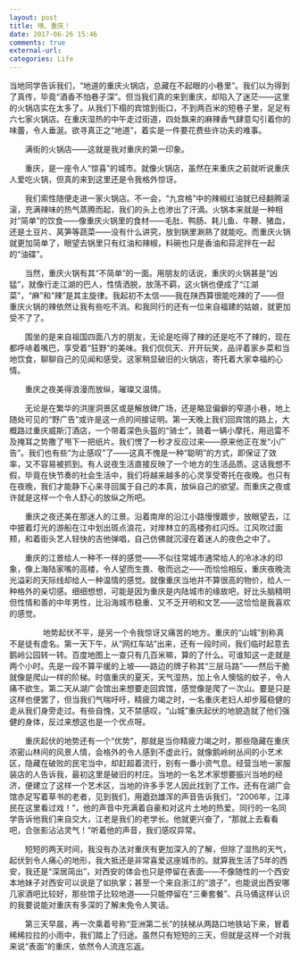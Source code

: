 ```yaml
---
layout: post
title: 嘿、重庆！
date: 2017-06-26 15:46
comments: true
external-url:
categories: Life
---
```

当地同学告诉我们，“地道的重庆火锅店，总藏在不起眼的小巷里”。我们以为得到了真传，毕竟“酒香不怕巷子深”。但当我们真的来到重庆，却陷入了迷茫——这里的火锅店实在太多了。从我们下榻的宾馆到街口，不到两百米的短巷子里，足足有六七家火锅店。在重庆湿热的中午走过街道，四处飘来的麻辣香气肆意勾引着你的味蕾，令人垂涎。欲寻真正之“地道”，着实是一件要花费些许功夫的难事。
　　
  
　　满街的火锅店——这就是我对重庆的第一印象。
	
　　重庆，是一座令人“惊喜”的城市。就像火锅店，虽然在来重庆之前就听说重庆人爱吃火锅，但真的来到这里还是令我格外惊讶。
	
　　我们索性随便走进一家火锅店。不一会，“九宫格”中的辣椒红油就已经翻腾滚滚，充满辣味的热气蒸腾而起，我们的头上也渗出了汗滴。火锅本来就是一种相对“简单”的饮食——像重庆火锅里的食材——毛肚、鸭肠、耗儿鱼、牛鞭、猪血，还是土豆片、莴笋等蔬菜——没有什么讲究，放到锅里涮熟了就能吃。而重庆火锅就更加简单了，眼望去锅里只有红油和辣椒，料碗也只是香油和蒜泥拌在一起的“油碟”。
	
　　当然，重庆火锅有其“不简单”的一面。用朋友的话说，重庆的火锅甚是“凶猛”，就像行走江湖的巴人，性情洒脱，放荡不羁，这火锅也便成了“江湖菜”，“麻”和“辣”是其主旋律。我起初不太信——我在陕西算很能吃辣的了——但重庆火锅的辣依然让我有些吃不消。和我同行的还有一位来自福建的姑娘，就更加受不了了。
	
　　围坐的是来自祖国四面八方的朋友，无论是吃得了辣的还是吃不了辣的，现在都呼哧着嘴巴，享受着“狂野”的美味。我们侃侃天、开开玩笑，品评着家乡菜和当地饮食，聊聊自己的见闻和感受。这家稍显破旧的火锅店，寄托着大家幸福的心情。


　　重庆之夜美得浪漫而放纵，璀璨又温情。
	
　　无论是在繁华的洪崖洞景区或是解放碑广场，还是略显偏僻的窄道小巷，地上随处可见的“野广告”或许是这一点的间接证明。第一天晚上我们回宾馆的路上，大概路过重庆威斯汀酒店，一个带着深色头盔的“骑士”，骑着一辆小摩托，用迅雷不及掩耳之势撒了甩下一把纸片。我们愣了一秒才反应过来——原来他正在发“小广告”。我们也有些“为止感叹”了——这真不愧是一种“聪明”的方式，即保证了效率，又不容易被抓到。有人说夜生活直接反映了一个地方的生活品质。这话我想不假，毕竟在快节奏的社会生活中，我们将越来越多的心灵享受寄托在夜晚。也只有在夜晚，我们才能静下心来寻回属于自己的本真，放纵自己的欲望。而重庆之夜或许就是这样一个令人舒心的放纵之所吧。
	
　　重庆之夜还美在那迷人的江景。沿着南岸的沿江小路慢慢踱步，放眼望去，江中披着灯光的游船在江中划出斑点浪花，对岸林立的高楼弥红闪烁。江风吹过面颊，和着街头艺人轻快的吉他弹唱，自己仿佛就沉浸在着迷人的夜色之中了。
	
　　重庆的江景给人一种不一样的感觉——不似往常城市通常给人的冷冰冰的印象，像上海陆家嘴的高楼，令人望而生畏、敬而远之——而恰恰相反，重庆夜晚流光溢彩的天际线却给人一种温情的感觉。就像重庆当地并不算很高的物价，给人一种格外的亲切感。细细想想，可能是因为重庆是内陆城市的缘故吧，好比头脑精明但性情和善的中年男性，比沿海城市稳重、又不乏开明和文艺——这恰恰是我喜欢的感觉。 

　　
　　地势起伏不平，是另一个令我惊讶又痛苦的地方。重庆的“山城”别称真不是徒有虚名。第一天下午，从“网红车站”出来，还有一段时间，我们临时起意去鹅岭公园转一转。百度地图上一查只有几百米嘛，算的了什么。可谁知这一走就是两个小时。先是一段不算平缓的上坡——路边的牌子称其“三层马路”——然后干脆就像是爬山一样的阶梯。时值重庆的夏天，天气湿热，加上令人懊恼的蚊子，令人痛不欲生。第二天从湖广会馆出来想要走回宾馆，感觉像是爬了一次山。要是只是这样也便罢了，但当我们气喘吁吁，精疲力竭之时，一名重庆老妇人却步履稳健的走从我们身旁走过。有些自愧，又不禁感叹，“山城”重庆起伏的地貌造就了他们强健的身体，反过来想这也是一个优点呀。
	
　　重庆起伏的地势还有一个“优势”，那就是当你精疲力竭之时，那些隐藏在重庆浓密山林间的风景人情，会格外的令人感到不虚此行。就像鹅岭树丛间的小艺术区，隐藏在破败的民宅当中，却赶超着流行，别有一番小资气息。经营当地一家服装店的人告诉我，最初这里是破旧的村庄。当地的一名艺术家想要振兴当地的经济，便建立了这样一个艺术区，当地的许多手艺人因此找到了工作。还有在湖广会馆赤足写着草书的老者，见到我们，用遒劲雄浑的声音告诉我们，“2006年，江泽民在这里看过戏！”，他的声音中充满着自豪和对这片土地的热爱。同行的一名同学告诉他我们来自交大，江老是我们的老学长。他就更兴奋了，“那就上去看看吧，合张影沾沾灵气！”听着他的声音，我们感叹异常。

	
　　短短的两天时间，我没有办法对重庆有更加深入的了解，但除了湿热的天气，起伏到令人痛心的地形，我大抵还是非常喜爱这座城市的。就算我生活了5年的西安，我还是“深居简出”，对西安的体会也只是停留在表面——不像随性的一个西安本地妹子对西安可以说是了如执掌；甚至一个来自浙江的“浪子”，也能说出西安哪几家酒吧比较好，那些馆子比较地道——只能停留在“三秦套餐”、兵马俑这样认识的我要说能对重庆有多深的了解未免令人笑话。
	
　　第三天早晨，再一次乘着号称“亚洲第二长”的扶梯从两路口地铁站下来，冒着稀稀拉拉的小雨中，我们踏上了归途。虽然只有短短的三天，但就是这样一个对我来说“表面”的重庆，依然令人流连忘返。
